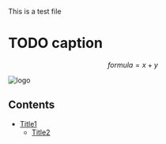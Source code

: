 This is a test file

# TODO caption

$$ formula = x + y $$

![logo](https://i.imgur.com/GPxolxb.gif)

Contents
--------
 * [Title1](modules/runtime.md)
   * [Title2](modules/client.md)
